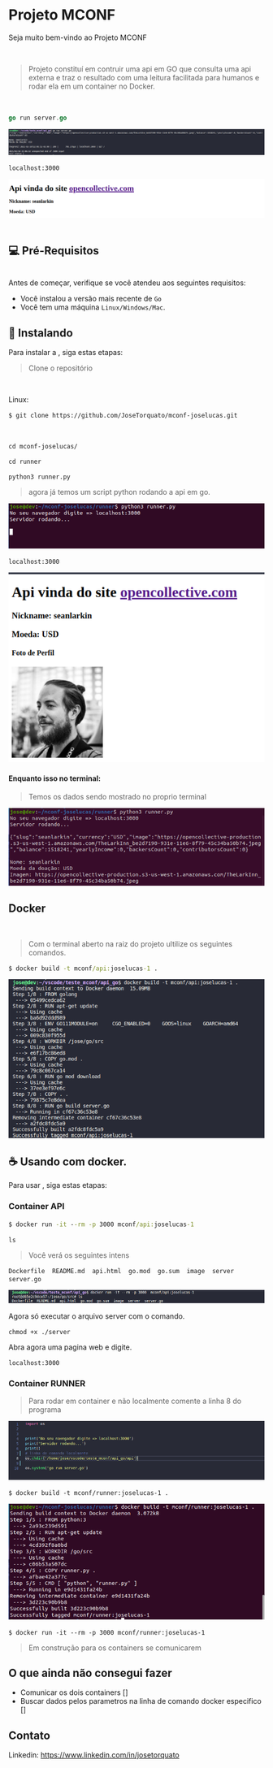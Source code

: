 # Projeto MCONF

Seja muito bem-vindo ao Projeto MCONF



<br>

> Projeto constituí em contruir uma api em GO que consulta uma api externa e traz o resultado com uma leitura facilitada para humanos e rodar ela em um container no Docker.
<br>


```go
go run server.go
```

<img src="image/comand-vscode.png" alt="exemplo imagem">


```cmd
localhost:3000
```

<img src="image/pagina_renderizada.png" alt="exemplo imagem">

<br>
<br>

## 💻 Pré-Requisitos
<br>
Antes de começar, verifique se você atendeu aos seguintes requisitos:

* Você instalou a versão mais recente de `Go`
* Você tem uma máquina `Linux/Windows/Mac`. 

## 🚀 Instalando <API em go>

Para instalar a <api>, siga estas etapas:
<br>
>Clone o repositório
<br>

Linux:
```
$ git clone https://github.com/JoseTorquato/mconf-joselucas.git
```
<br>

```linux
cd mconf-joselucas/
```

```linux
cd runner
```

```linux
python3 runner.py
```
>agora já temos um script python rodando a api em go.

<img src="image/runner.png" alt="exemplo imagem">

```cmd
localhost:3000
```
<img src="image/dados.png" alt="exemplo imagem">


#### Enquanto isso no terminal:

>Temos os dados sendo mostrado no proprio terminal

<img src="image/dados_terminal.png" alt="exemplo imagem">


<br>


## Docker
<br>

> Com o terminal aberto na raiz do projeto ultilize os seguintes comandos.

```cmd
$ docker build -t mconf/api:joselucas-1 .
```
<img src="image/docker_2.png" alt="exemplo imagem">


## ☕ Usando <api> com docker.

Para usar <api>, siga estas etapas:
<br>

### Container API

```cmd
$ docker run -it --rm -p 3000 mconf/api:joselucas-1
```

```cmd
ls 
```
> Você verá os seguintes intens 
```
Dockerfile  README.md  api.html  go.mod  go.sum  image  server  server.go
```
<img src="image/docker_3.png" alt="exemplo imagem">

Agora só executar o arquivo server com o comando.
```
chmod +x ./server 
```

Abra agora uma pagina web e digite.
```
localhost:3000
```

### Container RUNNER

> Para rodar em container e não localmente comente a linha 8 do programa

<img src="image/runner_docker.png" alt="exemplo imagem">


```linux
$ docker build -t mconf/runner:joselucas-1 .
```
<img src="image/docker_r1.png" alt="exemplo imagem">


```linux
$ docker run -it --rm -p 3000 mconf/runner:joselucas-1
```
> Em construção para os containers se comunicarem




## O que ainda não consegui fazer

- Comunicar os dois containers []
- Buscar dados pelos parametros na linha de comando docker especifico [] 

## Contato

Linkedin: https://www.linkedin.com/in/josetorquato